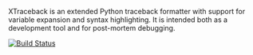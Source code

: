 XTraceback is an extended Python traceback formatter with support for variable
expansion and syntax highlighting. It is intended both as a development tool
and for post-mortem debugging.

[![Build Status](https://secure.travis-ci.org/ischium/xtraceback.png?branch=develop)](http://travis-ci.org/ischium/xtraceback)
